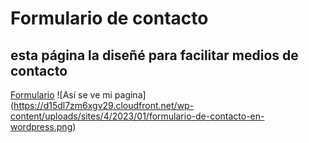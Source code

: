 # Formulario de contacto
## esta página la diseñé para facilitar medios de contacto
[Formulario](https://www.siteground.es/tutoriales/wordpress/formulario-de-contacto/)
![Así se ve mi pagina] (https://d15dl7zm6xgv29.cloudfront.net/wp-content/uploads/sites/4/2023/01/formulario-de-contacto-en-wordpress.png)
